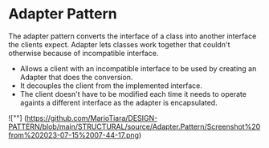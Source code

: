 # Adapter Pattern
The adapter pattern converts the interface of a class into another interface the clients expect. 
Adapter lets classes work together that couldn't otherwise because of incompatible interface.

- Allows a client with an incompatible interface to be used by creating an Adapter that does the conversion.
- It decouples the client from the implemented interface. 
- The client doesn't have to be modified each time it needs to operate againts a different interface as the adapter is encapsulated. 

![""] (https://github.com/MarioTiara/DESIGN-PATTERN/blob/main/STRUCTURAL/source/Adapter.Pattern/Screenshot%20from%202023-07-15%2007-44-17.png)